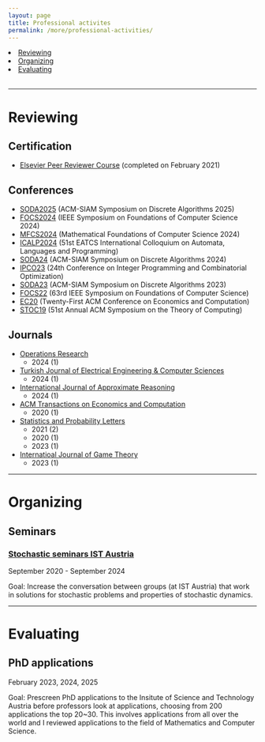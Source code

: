 ```yaml
---
layout: page
title: Professional activites
permalink: /more/professional-activities/
---
```


<li><a href="#reviewing">Reviewing</a></li>
<li><a href="#organizing">Organizing</a></li>
<li><a href="#evaluating">Evaluating</a></li>
<br>
<hr>

# Reviewing

## Certification

- [Elsevier Peer Reviewer Course](https://researcheracademy.elsevier.com/navigating-peer-review/certified-peer-reviewer-course) (completed on February 2021)

## Conferences

- [SODA2025](https://www.siam.org/conferences-events/siam-conferences/soda25/) (ACM-SIAM Symposium on Discrete Algorithms 2025)
- [FOCS2024](https://focs.computer.org/2024/) (IEEE Symposium on Foundations of Computer Science 2024)
- [MFCS2024](http://www.mfcs.sk/) (Mathematical Foundations of Computer Science 2024)
- [ICALP2024](https://compose.ioc.ee/icalp2024/) (51st EATCS International Colloquium on Automata, Languages and Programming)
- [SODA24](https://www.siam.org/conferences/cm/conference/soda24) (ACM-SIAM Symposium on Discrete Algorithms 2024)
- [IPCO23](https://optimization.discovery.wisc.edu/ipco-2023-madison/) (24th Conference on Integer Programming and Combinatorial Optimization)
- [SODA23](https://www.siam.org/conferences/cm/conference/soda23) (ACM-SIAM Symposium on Discrete Algorithms 2023)
- [FOCS22](https://focs2022.eecs.berkeley.edu) (63rd IEEE Symposium on Foundations of Computer Science)
- [EC20](http://ec20.sigecom.org/) (Twenty-First ACM Conference on Economics and Computation)
- [STOC19](http://acm-stoc.org/stoc2019/) (51st Annual ACM Symposium on the Theory of Computing)

## Journals

- [Operations Research](https://pubsonline.informs.org/journal/opre)
	- 2024 (1)
- [Turkish Journal of Electrical Engineering & Computer Sciences](https://journals.tubitak.gov.tr/elektrik/)
	- 2024 (1)
- [International Journal of Approximate Reasoning](https://www.sciencedirect.com/journal/international-journal-of-approximate-reasoning)
	- 2024 (1)
- [ACM Transactions on Economics and Computation](https://dl.acm.org/journal/teac)
	- 2020 (1)
- [Statistics and Probability Letters](https://www.journals.elsevier.com/statistics-and-probability-letters)
	- 2021 (2)
	- 2020 (1)
	- 2023 (1)
- [Internatioal Journal of Game Theory](https://link.springer.com/journal/182)
	- 2023 (1)

<hr/>

# Organizing

## Seminars

### [Stochastic seminars IST Austria](https://stochasticseminars.pages.ist.ac.at/)

September 2020 - September 2024

Goal: Increase the conversation between groups (at IST Austria) that work in solutions for stochastic problems and properties of stochastic dynamics.


<hr/>

# Evaluating

## PhD applications

February 2023, 2024, 2025

Goal: Prescreen PhD applications to the Insitute of Science and Technology Austria before professors look at applications, choosing from 200 applications the top 20~30. This involves applications from all over the world and I reviewed applications to the field of Mathematics and Computer Science.